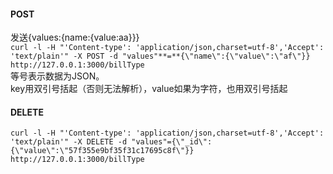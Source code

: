 #### POST  
发送{values:{name:{value:aa}}}  
`curl -l -H "'Content-type': 'application/json,charset=utf-8','Accept': 'text/plain'" -X POST -d "values"**=**{\"name\":{\"value\":\"af\"}} http://127.0.0.1:3000/billType`    
等号表示数据为JSON。  
key用双引号括起（否则无法解析），value如果为字符，也用双引号括起  


#### DELETE  
`curl -l -H "'Content-type': 'application/json,charset=utf-8','Accept': 'text/plain'" -X DELETE -d "values"={\"_id\":{\"value\":\"57f355e9bf35f31c17695c8f\"}} http://127.0.0.1:3000/billType`  
